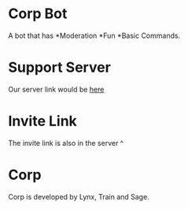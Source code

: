 # Corp Bot
A bot that has
*Moderation
*Fun
*Basic Commands.
 
# Support Server
Our server link would be [here](https://discord.gg/qDZBRxu)

# Invite Link
The invite link is also in the server ^

# Corp 
Corp is developed by Lynx, Train and Sage.

